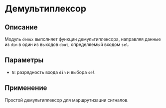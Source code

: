 # Демультиплексор

## Описание
Модуль `demux` выполняет функции демультиплексора, направляя данные из `din` в один из выходов `dout`, определяемый входом `sel`.

## Параметры
- `N`: разрядность входа `din` и выбора `sel`

## Применение
Простой демультиплексор для маршрутизации сигналов.
